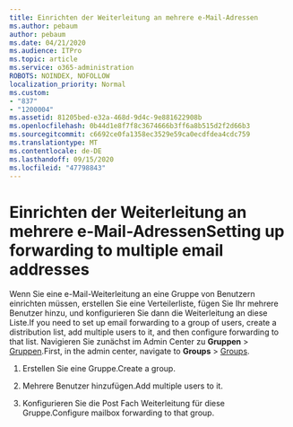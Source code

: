 ```yaml
---
title: Einrichten der Weiterleitung an mehrere e-Mail-Adressen
ms.author: pebaum
author: pebaum
ms.date: 04/21/2020
ms.audience: ITPro
ms.topic: article
ms.service: o365-administration
ROBOTS: NOINDEX, NOFOLLOW
localization_priority: Normal
ms.custom:
- "837"
- "1200004"
ms.assetid: 81205bed-e32a-468d-9d4c-9e881622908b
ms.openlocfilehash: 0b44d1e8f7f8c3674666b3ff6a8b515d2f2d66b3
ms.sourcegitcommit: c6692ce0fa1358ec3529e59ca0ecdfdea4cdc759
ms.translationtype: MT
ms.contentlocale: de-DE
ms.lasthandoff: 09/15/2020
ms.locfileid: "47798843"
---
```

# <a name="setting-up-forwarding-to-multiple-email-addresses"></a><span data-ttu-id="9fd19-102">Einrichten der Weiterleitung an mehrere e-Mail-Adressen</span><span class="sxs-lookup"><span data-stu-id="9fd19-102">Setting up forwarding to multiple email addresses</span></span>

<span data-ttu-id="9fd19-103">Wenn Sie eine e-Mail-Weiterleitung an eine Gruppe von Benutzern einrichten müssen, erstellen Sie eine Verteilerliste, fügen Sie Ihr mehrere Benutzer hinzu, und konfigurieren Sie dann die Weiterleitung an diese Liste.</span><span class="sxs-lookup"><span data-stu-id="9fd19-103">If you need to set up email forwarding to a group of users, create a distribution list, add multiple users to it, and then configure forwarding to that list.</span></span> <span data-ttu-id="9fd19-104">Navigieren Sie zunächst im Admin Center zu **Gruppen**  >  [Gruppen](https://portal.office.com/adminportal/home#/groups).</span><span class="sxs-lookup"><span data-stu-id="9fd19-104">First, in the admin center, navigate to **Groups** > [Groups](https://portal.office.com/adminportal/home#/groups).</span></span>
  
1. <span data-ttu-id="9fd19-105">Erstellen Sie eine Gruppe.</span><span class="sxs-lookup"><span data-stu-id="9fd19-105">Create a group.</span></span>

2. <span data-ttu-id="9fd19-106">Mehrere Benutzer hinzufügen.</span><span class="sxs-lookup"><span data-stu-id="9fd19-106">Add multiple users to it.</span></span>

3. <span data-ttu-id="9fd19-107">Konfigurieren Sie die Post Fach Weiterleitung für diese Gruppe.</span><span class="sxs-lookup"><span data-stu-id="9fd19-107">Configure mailbox forwarding to that group.</span></span>
